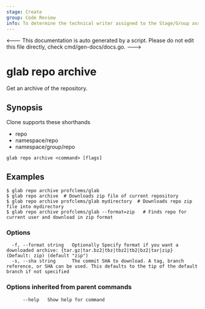 ```yaml
---
stage: Create
group: Code Review
info: To determine the technical writer assigned to the Stage/Group associated with this page, see https://about.gitlab.com/handbook/product/ux/technical-writing/#assignments
---
```


<---
This documentation is auto generated by a script.
Please do not edit this file directly, check cmd/gen-docs/docs.go.
--->

# glab repo archive

Get an archive of the repository.

## Synopsis

Clone supports these shorthands
- repo
- namespace/repo
- namespace/group/repo


```plaintext
glab repo archive <command> [flags]
```

## Examples

```plaintext
$ glab repo archive profclems/glab
$ glab repo archive  # Downloads zip file of current repository
$ glab repo archive profclems/glab mydirectory  # Downloads repo zip file into mydirectory
$ glab repo archive profclems/glab --format=zip   # Finds repo for current user and download in zip format

```

### Options

```plaintext
  -f, --format string   Optionally Specify format if you want a downloaded archive: {tar.gz|tar.bz2|tbz|tbz2|tb2|bz2|tar|zip} (Default: zip) (default "zip")
  -s, --sha string      The commit SHA to download. A tag, branch reference, or SHA can be used. This defaults to the tip of the default branch if not specified
```

### Options inherited from parent commands

```plaintext
      --help   Show help for command
```

